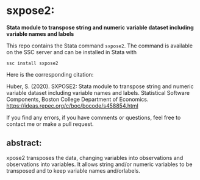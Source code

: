 # sxpose2: 

**Stata module to transpose string and numeric variable dataset including variable names and labels**

This repo contains the Stata command `sxpose2`. The command is available on the SSC server and can be installed in Stata with

```{stata}
ssc install sxpose2
```

Here is the corresponding citation: 

Huber, S. (2020). SXPOSE2: Stata module to transpose string and numeric variable dataset including variable names and labels. Statistical Software Components, Boston College Department of Economics. https://ideas.repec.org/c/boc/bocode/s458854.html


If you find any errors, if you have comments or questions, feel free to contact me or make a pull request.


## abstract:     

xpose2 transposes the data, changing variables into observations and observations into variables. It allows string and/or numeric variables to be transposed and to keep variable names and/orlabels. 
